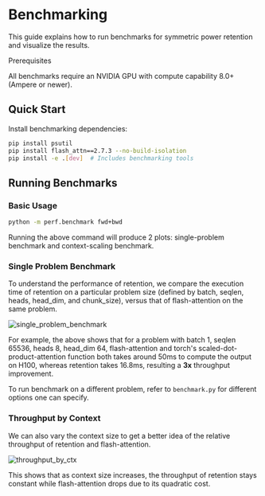 # Benchmarking

This guide explains how to run benchmarks for symmetric power retention and visualize the results.

<div class="admonition note">
<p class="admonition-title">Prerequisites</p>
<p>All benchmarks require an NVIDIA GPU with compute capability 8.0+ (Ampere or newer).</p>
</div>

## Quick Start

Install benchmarking dependencies:

```bash
pip install psutil
pip install flash_attn==2.7.3 --no-build-isolation
pip install -e .[dev]  # Includes benchmarking tools
```

## Running Benchmarks

### Basic Usage
```bash
python -m perf.benchmark fwd+bwd
```
Running the above command will produce 2 plots: single-problem benchmark and context-scaling benchmark.

### Single Problem Benchmark
To understand the performance of retention, we compare the execution time of retention on a particular problem size (defined by batch, seqlen, heads, head_dim, and chunk_size), versus that of flash-attention on the same problem.

![single_problem_benchmark](../images/single_problem.png)

For example, the above shows that for a problem with batch 1, seqlen 65536, heads 8, head_dim 64, flash-attention and torch's scaled-dot-product-attention function both takes around 50ms to compute the output on H100, whereas retention takes 16.8ms, resulting a **3x** throughput improvement.

To run benchmark on a different problem, refer to `benchmark.py` for different options one can specify.


### Throughput by Context

We can also vary the context size to get a better idea of the relative throughput of retention and flash-attention.

![throughput_by_ctx](../images/throughput_by_ctx.png)

This shows that as context size increases, the throughput of retention stays constant while flash-attention drops due to its quadratic cost.
